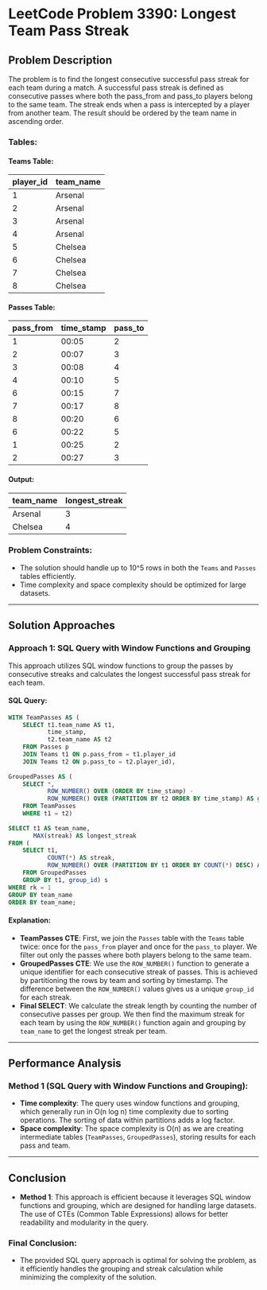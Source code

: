 # LeetCode Problem 3390: Longest Team Pass Streak

## Problem Description

The problem is to find the longest consecutive successful pass streak for each team during a match. A successful pass streak is defined as consecutive passes where both the pass_from and pass_to players belong to the same team. The streak ends when a pass is intercepted by a player from another team. The result should be ordered by the team name in ascending order.

### Tables:

#### Teams Table:

| player_id | team_name |
|-----------|-----------|
| 1         | Arsenal   |
| 2         | Arsenal   |
| 3         | Arsenal   |
| 4         | Arsenal   |
| 5         | Chelsea   |
| 6         | Chelsea   |
| 7         | Chelsea   |
| 8         | Chelsea   |

#### Passes Table:

| pass_from | time_stamp | pass_to |
|-----------|------------|---------|
| 1         | 00:05      | 2       |
| 2         | 00:07      | 3       |
| 3         | 00:08      | 4       |
| 4         | 00:10      | 5       |
| 6         | 00:15      | 7       |
| 7         | 00:17      | 8       |
| 8         | 00:20      | 6       |
| 6         | 00:22      | 5       |
| 1         | 00:25      | 2       |
| 2         | 00:27      | 3       |

#### Output:

| team_name | longest_streak |
|-----------|----------------|
| Arsenal   | 3              |
| Chelsea   | 4              |

### Problem Constraints:
- The solution should handle up to 10^5 rows in both the `Teams` and `Passes` tables efficiently.
- Time complexity and space complexity should be optimized for large datasets.

---

## Solution Approaches

### Approach 1: SQL Query with Window Functions and Grouping

This approach utilizes SQL window functions to group the passes by consecutive streaks and calculates the longest successful pass streak for each team.

#### SQL Query:
```sql
WITH TeamPasses AS (
    SELECT t1.team_name AS t1, 
           time_stamp, 
           t2.team_name AS t2
    FROM Passes p 
    JOIN Teams t1 ON p.pass_from = t1.player_id 
    JOIN Teams t2 ON p.pass_to = t2.player_id),
    
GroupedPasses AS (
    SELECT *, 
           ROW_NUMBER() OVER (ORDER BY time_stamp) - 
           ROW_NUMBER() OVER (PARTITION BY t2 ORDER BY time_stamp) AS group_id
    FROM TeamPasses 
    WHERE t1 = t2)
    
SELECT t1 AS team_name, 
       MAX(streak) AS longest_streak
FROM (
    SELECT t1, 
           COUNT(*) AS streak, 
           ROW_NUMBER() OVER (PARTITION BY t1 ORDER BY COUNT(*) DESC) AS rk
    FROM GroupedPasses 
    GROUP BY t1, group_id) s 
WHERE rk = 1
GROUP BY team_name
ORDER BY team_name;
```

#### Explanation:
- **TeamPasses CTE**: First, we join the `Passes` table with the `Teams` table twice: once for the `pass_from` player and once for the `pass_to` player. We filter out only the passes where both players belong to the same team.
- **GroupedPasses CTE**: We use the `ROW_NUMBER()` function to generate a unique identifier for each consecutive streak of passes. This is achieved by partitioning the rows by team and sorting by timestamp. The difference between the `ROW_NUMBER()` values gives us a unique `group_id` for each streak.
- **Final SELECT**: We calculate the streak length by counting the number of consecutive passes per group. We then find the maximum streak for each team by using the `ROW_NUMBER()` function again and grouping by `team_name` to get the longest streak per team.

---

## Performance Analysis

### Method 1 (SQL Query with Window Functions and Grouping):

- **Time complexity**: The query uses window functions and grouping, which generally run in O(n log n) time complexity due to sorting operations. The sorting of data within partitions adds a log factor.
- **Space complexity**: The space complexity is O(n) as we are creating intermediate tables (`TeamPasses`, `GroupedPasses`), storing results for each pass and team.

---

## Conclusion

- **Method 1**: This approach is efficient because it leverages SQL window functions and grouping, which are designed for handling large datasets. The use of CTEs (Common Table Expressions) allows for better readability and modularity in the query.

### Final Conclusion:
- The provided SQL query approach is optimal for solving the problem, as it efficiently handles the grouping and streak calculation while minimizing the complexity of the solution.
